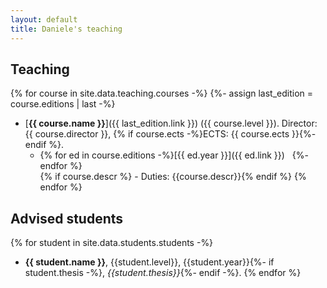 ```yaml
---
layout: default
title: Daniele's teaching
---
```


## Teaching


{% for course in site.data.teaching.courses -%}
{%- assign last_edition = course.editions | last -%}
- [**{{ course.name }}**]({{ last_edition.link }}) ({{ course.level }}). 
Director: {{ course.director }}, {% if course.ects -%}ECTS: {{ course.ects }}{%- endif %}.
   - {% for ed in course.editions -%}[{{ ed.year }}]({{ ed.link }})&nbsp;&nbsp;&nbsp;{%- endfor %}  
{% if course.descr %}   - Duties: {{course.descr}}{% endif %}
{% endfor %}


## Advised students

{% for student in site.data.students.students -%}
- __{{ student.name }}__, {{student.level}}, {{student.year}}{%- if student.thesis -%}, _{{student.thesis}}_{%- endif -%}. 
{% endfor %}

